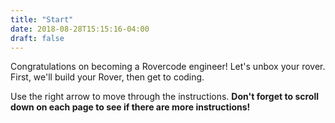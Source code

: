 ```yaml
---
title: "Start"
date: 2018-08-28T15:15:16-04:00
draft: false
---
```


Congratulations on becoming a Rovercode engineer! Let's unbox your rover. First, we'll build your Rover, then get to coding.

Use the right arrow to move through the instructions. **Don't forget to scroll down on each page to see if there are more instructions!**
